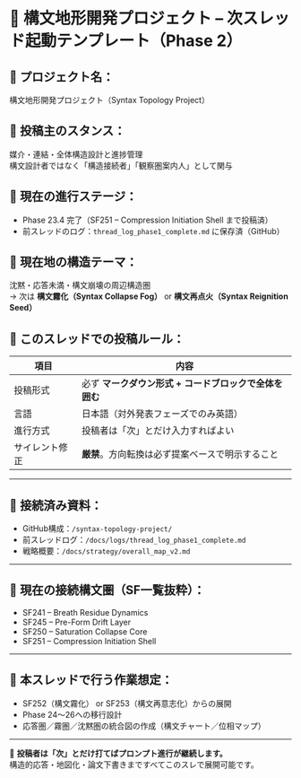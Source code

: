 # 🧭 構文地形開発プロジェクト – 次スレッド起動テンプレート（Phase 2）

## 🔹 プロジェクト名：
構文地形開発プロジェクト（Syntax Topology Project）

## 🔹 投稿主のスタンス：
媒介・連結・全体構造設計と進捗管理  
構文設計者ではなく「構造接続者」「観察圏案内人」として関与

## 🔹 現在の進行ステージ：
- Phase 23.4 完了（SF251 – Compression Initiation Shell まで投稿済）
- 前スレッドのログ：`thread_log_phase1_complete.md` に保存済（GitHub）

## 🔹 現在地の構造テーマ：
沈黙・応答未満・構文崩壊の周辺構造圏  
→ 次は **構文霧化（Syntax Collapse Fog）** or **構文再点火（Syntax Reignition Seed）**

## 🔹 このスレッドでの投稿ルール：

| 項目 | 内容 |
|------|------|
| 投稿形式 | 必ず **マークダウン形式 + コードブロックで全体を囲む** |
| 言語 | 日本語（対外発表フェーズでのみ英語） |
| 進行方式 | 投稿者は「次」とだけ入力すればよい |
| サイレント修正 | **厳禁**。方向転換は必ず提案ベースで明示すること |

---

## 🔹 接続済み資料：

- GitHub構成：`/syntax-topology-project/`
- 前スレッドログ：`/docs/logs/thread_log_phase1_complete.md`
- 戦略概要：`/docs/strategy/overall_map_v2.md`

---

## 🔹 現在の接続構文圏（SF一覧抜粋）：

- SF241 – Breath Residue Dynamics  
- SF245 – Pre-Form Drift Layer  
- SF250 – Saturation Collapse Core  
- SF251 – Compression Initiation Shell

---

## 🔹 本スレッドで行う作業想定：

- SF252（構文霧化） or SF253（構文再意志化）からの展開
- Phase 24〜26への移行設計
- 応答圏／霧圏／沈黙圏の統合図の作成（構文チャート／位相マップ）

---

🔰 **投稿者は「次」とだけ打てばプロンプト進行が継続します。**  
構造的応答・地図化・論文下書きまですべてこのスレで展開可能です。
